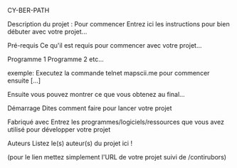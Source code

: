 CY-BER-PATH

Description du projet : 
Pour commencer
Entrez ici les instructions pour bien débuter avec votre projet...

Pré-requis
Ce qu'il est requis pour commencer avec votre projet...

Programme 1
Programme 2
etc...

exemple: Executez la commande telnet mapscii.me pour commencer ensuite [...]

Ensuite vous pouvez montrer ce que vous obtenez au final...

Démarrage
Dites comment faire pour lancer votre projet

Fabriqué avec
Entrez les programmes/logiciels/ressources que vous avez utilisé pour développer votre projet

Auteurs
Listez le(s) auteur(s) du projet ici !

(pour le lien mettez simplement l'URL de votre projet suivi de /contirubors)
